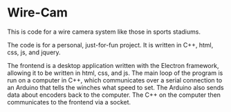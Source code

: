 # Wire-Cam
This is code for a wire camera system like those in sports stadiums.

The code is for a personal, just-for-fun project.  It is written in C++, html, css, js, and jquery.

The frontend is a desktop application written with the Electron framework, allowing it to be written in html, css, and js.
The main loop of the program is run on a computer in C++, which communicates over a serial connection to an Arduino that tells the winches what speed to set.  The Arduino also sends data about encoders back to the computer.  The C++ on the computer then communicates to the frontend via a socket.
